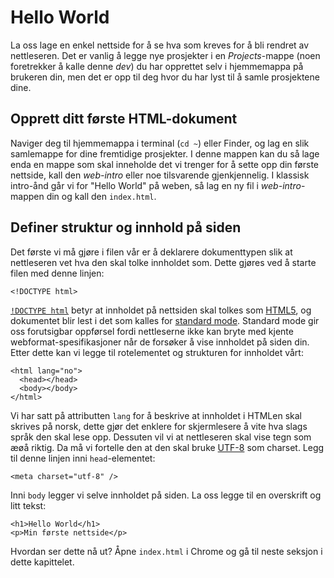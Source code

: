 # Hello World

La oss lage en enkel nettside for å se hva som kreves for å bli rendret av nettleseren. Det er vanlig å legge nye prosjekter i en _Projects_-mappe \(noen foretrekker å kalle denne _dev_\) du har opprettet selv i hjemmemappa på brukeren din, men det er opp til deg hvor du har lyst til å samle prosjektene dine. 

## Opprett ditt første HTML-dokument

Naviger deg til hjemmemappa i terminal \(`cd ~`\) eller Finder, og lag en slik samlemappe for dine fremtidige prosjekter. I denne mappen kan du så lage enda en mappe som skal inneholde det vi trenger for å sette opp din første nettside, kall den _web-intro_ eller noe tilsvarende gjenkjennelig. I klassisk intro-ånd går vi for "Hello World" på weben, så lag en ny fil i _web-intro_-mappen din og kall den `index.html`.

## Definer struktur og innhold på siden

Det første vi må gjøre i filen vår er å deklarere dokumenttypen slik at nettleseren vet hva den skal tolke innholdet som. Dette gjøres ved å starte filen med denne linjen:

`<!DOCTYPE html>`

[`!DOCTYPE html`](https://www.w3.org/TR/html5/syntax.html#the-doctype) betyr at innholdet på nettsiden skal tolkes som [HTML5](https://developer.mozilla.org/en-US/docs/Web/Guide/HTML/HTML5), og dokumentet blir lest i det som kalles for [standard mode](https://developer.mozilla.org/en-US/docs/Quirks_Mode_and_Standards_Mode). Standard mode gir oss forutsigbar oppførsel fordi nettleserne ikke kan bryte med kjente webformat-spesifikasjoner når de forsøker å vise innholdet på siden din. Etter dette kan vi legge til rotelementet og strukturen for innholdet vårt:

```markup
<html lang="no">
  <head></head>
  <body></body>
</html>
```

Vi har satt på attributten `lang` for å beskrive at innholdet i HTMLen skal skrives på norsk, dette gjør det enklere for skjermlesere å vite hva slags språk den skal lese opp. Dessuten vil vi at nettleseren skal vise tegn som æøå riktig. Da må vi fortelle den at den skal bruke [UTF-8](https://en.wikipedia.org/wiki/UTF-8) som charset. Legg til denne linjen inni `head`-elementet:

`<meta charset="utf-8" />`

Inni `body` legger vi selve innholdet på siden. La oss legge til en overskrift og litt tekst:

```markup
<h1>Hello World</h1>
<p>Min første nettside</p>
```

Hvordan ser dette nå ut? Åpne `index.html` i Chrome og gå til neste seksjon i dette kapittelet.

